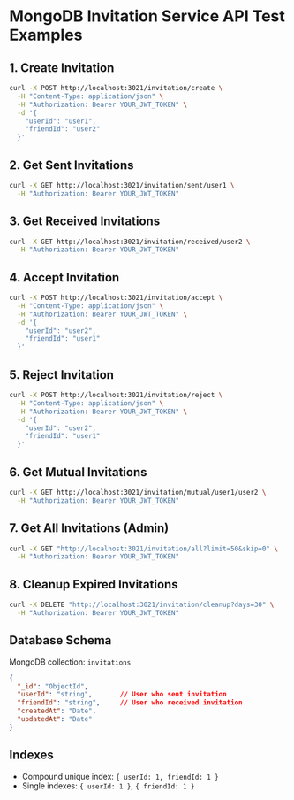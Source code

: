 # MongoDB Invitation Service API Test Examples

## 1. Create Invitation
```bash
curl -X POST http://localhost:3021/invitation/create \
  -H "Content-Type: application/json" \
  -H "Authorization: Bearer YOUR_JWT_TOKEN" \
  -d '{
    "userId": "user1",
    "friendId": "user2"
  }'
```

## 2. Get Sent Invitations
```bash
curl -X GET http://localhost:3021/invitation/sent/user1 \
  -H "Authorization: Bearer YOUR_JWT_TOKEN"
```

## 3. Get Received Invitations
```bash
curl -X GET http://localhost:3021/invitation/received/user2 \
  -H "Authorization: Bearer YOUR_JWT_TOKEN"
```

## 4. Accept Invitation
```bash
curl -X POST http://localhost:3021/invitation/accept \
  -H "Content-Type: application/json" \
  -H "Authorization: Bearer YOUR_JWT_TOKEN" \
  -d '{
    "userId": "user2",
    "friendId": "user1"
  }'
```

## 5. Reject Invitation
```bash
curl -X POST http://localhost:3021/invitation/reject \
  -H "Content-Type: application/json" \
  -H "Authorization: Bearer YOUR_JWT_TOKEN" \
  -d '{
    "userId": "user2",
    "friendId": "user1"
  }'
```

## 6. Get Mutual Invitations
```bash
curl -X GET http://localhost:3021/invitation/mutual/user1/user2 \
  -H "Authorization: Bearer YOUR_JWT_TOKEN"
```

## 7. Get All Invitations (Admin)
```bash
curl -X GET "http://localhost:3021/invitation/all?limit=50&skip=0" \
  -H "Authorization: Bearer YOUR_JWT_TOKEN"
```

## 8. Cleanup Expired Invitations
```bash
curl -X DELETE "http://localhost:3021/invitation/cleanup?days=30" \
  -H "Authorization: Bearer YOUR_JWT_TOKEN"
```

## Database Schema
MongoDB collection: `invitations`

```json
{
  "_id": "ObjectId",
  "userId": "string",       // User who sent invitation
  "friendId": "string",     // User who received invitation
  "createdAt": "Date",
  "updatedAt": "Date"
}
```

## Indexes
- Compound unique index: `{ userId: 1, friendId: 1 }`
- Single indexes: `{ userId: 1 }`, `{ friendId: 1 }`